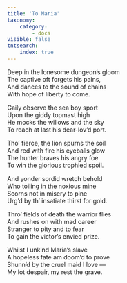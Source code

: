 ```yaml
---
title: 'To Maria'
taxonomy:
    category:
        - docs
visible: false
tntsearch:
    index: true
---
```


Deep in the lonesome dungeon’s gloom  
The captive oft forgets his pains,  
And dances to the sound of chains  
With hope of liberty to come.  

Gaily observe the sea boy sport  
Upon the giddy topmast high  
He mocks the willows and the sky  
To reach at last his dear-lov’d port.  

Tho’ fierce, the lion spurns the soil  
And red with fire his eyeballs glow  
The hunter braves his angry foe  
To win the glorious trophied spoil.  

And yonder sordid wretch behold  
Who toiling in the noxious mine  
Scorns not in misery to pine  
Urg’d by th’ insatiate thirst for gold.  

Thro’ fields of death the warrior flies  
And rushes on with mad career  
Stranger to pity and to fear  
To gain the victor’s envied prize.  

Whilst I unkind Maria’s slave  
A hopeless fate am doom’d to prove  
Shunn’d by the cruel maid I love —  
My lot despair, my rest the grave.  